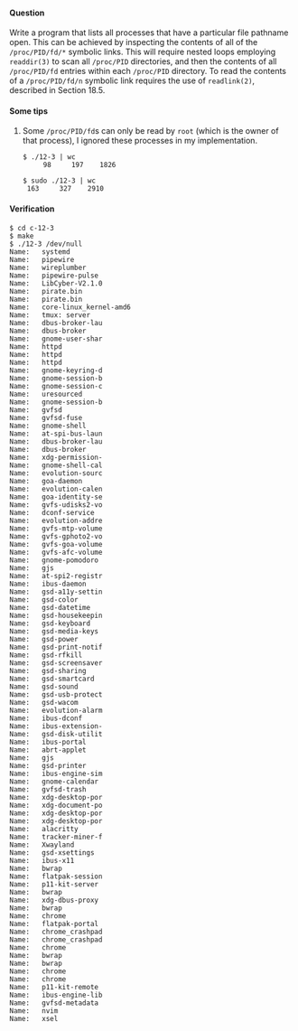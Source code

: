 #### Question

Write a program that lists all processes that have a particular file pathname 
open. This can be achieved by inspecting the contents of all of the 
`/proc/PID/fd/*` symbolic links. This will require nested loops employing 
`readdir(3)` to scan all `/proc/PID` directories, and then the contents of all 
`/proc/PID/fd` entries within each `/proc/PID` directory. To read the contents 
of a `/proc/PID/fd/n` symbolic link requires the use of `readlink(2)`, described 
in Section 18.5.

#### Some tips

1. Some `/proc/PID/fd`s can only be read by `root` (which is the owner of that 
   process), I ignored these processes in my implementation.

   ```shell
   $ ./12-3 | wc
        98     197    1826
   
   $ sudo ./12-3 | wc
    163     327    2910
   ```

#### Verification

```shell
$ cd c-12-3
$ make
$ ./12-3 /dev/null
Name:	systemd
Name:	pipewire
Name:	wireplumber
Name:	pipewire-pulse
Name:	LibCyber-V2.1.0
Name:	pirate.bin
Name:	pirate.bin
Name:	core-linux_kernel-amd6
Name:	tmux: server
Name:	dbus-broker-lau
Name:	dbus-broker
Name:	gnome-user-shar
Name:	httpd
Name:	httpd
Name:	httpd
Name:	gnome-keyring-d
Name:	gnome-session-b
Name:	gnome-session-c
Name:	uresourced
Name:	gnome-session-b
Name:	gvfsd
Name:	gvfsd-fuse
Name:	gnome-shell
Name:	at-spi-bus-laun
Name:	dbus-broker-lau
Name:	dbus-broker
Name:	xdg-permission-
Name:	gnome-shell-cal
Name:	evolution-sourc
Name:	goa-daemon
Name:	evolution-calen
Name:	goa-identity-se
Name:	gvfs-udisks2-vo
Name:	dconf-service
Name:	evolution-addre
Name:	gvfs-mtp-volume
Name:	gvfs-gphoto2-vo
Name:	gvfs-goa-volume
Name:	gvfs-afc-volume
Name:	gnome-pomodoro
Name:	gjs
Name:	at-spi2-registr
Name:	ibus-daemon
Name:	gsd-a11y-settin
Name:	gsd-color
Name:	gsd-datetime
Name:	gsd-housekeepin
Name:	gsd-keyboard
Name:	gsd-media-keys
Name:	gsd-power
Name:	gsd-print-notif
Name:	gsd-rfkill
Name:	gsd-screensaver
Name:	gsd-sharing
Name:	gsd-smartcard
Name:	gsd-sound
Name:	gsd-usb-protect
Name:	gsd-wacom
Name:	evolution-alarm
Name:	ibus-dconf
Name:	ibus-extension-
Name:	gsd-disk-utilit
Name:	ibus-portal
Name:	abrt-applet
Name:	gjs
Name:	gsd-printer
Name:	ibus-engine-sim
Name:	gnome-calendar
Name:	gvfsd-trash
Name:	xdg-desktop-por
Name:	xdg-document-po
Name:	xdg-desktop-por
Name:	xdg-desktop-por
Name:	alacritty
Name:	tracker-miner-f
Name:	Xwayland
Name:	gsd-xsettings
Name:	ibus-x11
Name:	bwrap
Name:	flatpak-session
Name:	p11-kit-server
Name:	bwrap
Name:	xdg-dbus-proxy
Name:	bwrap
Name:	chrome
Name:	flatpak-portal
Name:	chrome_crashpad
Name:	chrome_crashpad
Name:	chrome
Name:	bwrap
Name:	bwrap
Name:	chrome
Name:	chrome
Name:	p11-kit-remote
Name:	ibus-engine-lib
Name:	gvfsd-metadata
Name:	nvim
Name:	xsel
```
